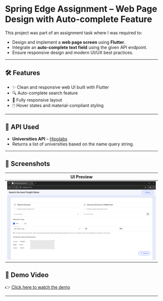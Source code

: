 # Spring Edge Assignment – Web Page Design with Auto-complete Feature

This project was part of an assignment task where I was required to:

- Design and implement a **web page screen** using **Flutter**.
- Integrate an **auto-complete text field** using the given API endpoint.
- Ensure responsive design and modern UI/UX best practices.

---

## 🛠️ Features

- ✨ Clean and responsive web UI built with Flutter
- 🔍 Auto-complete search feature
- 📱 Fully responsive layout
- 🖱️ Hover states and material-compliant styling

---

## 📡 API Used

- **Universities API** – [Hipolabs](http://universities.hipolabs.com/)
- Returns a list of universities based on the name query string.


---

## 📸 Screenshots

| UI Preview |
|------------|
| ![Screenshot](assets/screenshots/spring_edge_assignment_screen.png) |

## 🎥 Demo Video

👉 [Click here to watch the demo]([https://drive.google.com/file/d/1zpXhFaDi8Ds-VurVg18HyDUouQNquwC-/view?usp=sharing])

---


